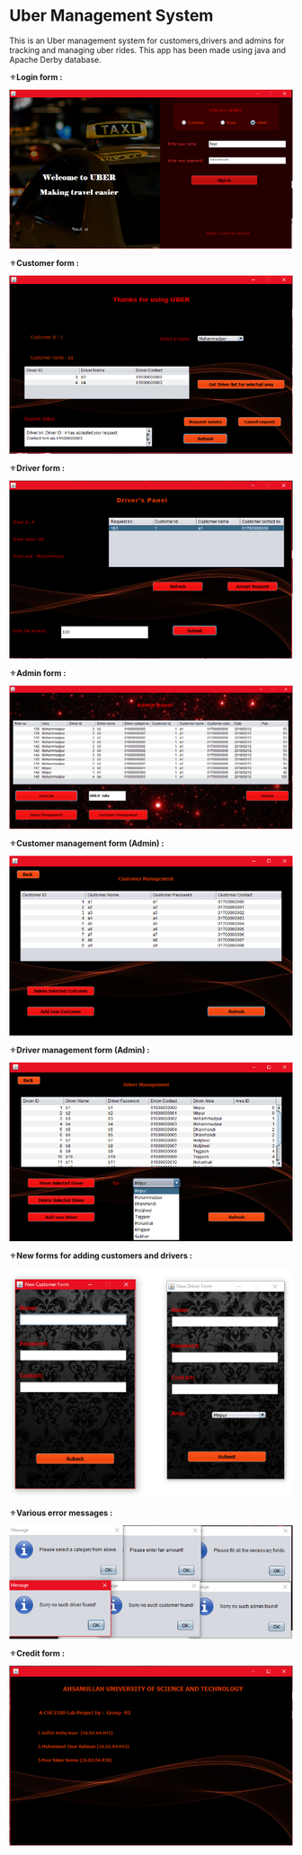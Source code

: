 # Uber Management System
 This is an Uber management system for customers,drivers and admins for tracking and managing uber rides. This app has been made using java and Apache Derby database.
 
:fleur_de_lis:**Login form :**

![](screenshots/1.PNG)

:fleur_de_lis:**Customer form :**

![](screenshots/2.PNG)

:fleur_de_lis:**Driver form :**

![](screenshots/3.PNG)

:fleur_de_lis:**Admin form :**

![](screenshots/4.PNG)

:fleur_de_lis:**Customer management form (Admin) :**

![](screenshots/5.PNG)

:fleur_de_lis:**Driver management form (Admin) :**

![](screenshots/6.PNG)

:fleur_de_lis:**New forms for adding customers and drivers :**

![](screenshots/7.PNG)

:fleur_de_lis:**Various error messages :**

![](screenshots/8.PNG)

:fleur_de_lis:**Credit form :**

![](screenshots/9.PNG)
